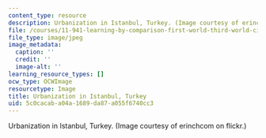 ```yaml
---
content_type: resource
description: Urbanization in Istanbul, Turkey. (Image courtesy of erinchcom on flickr.)
file: /courses/11-941-learning-by-comparison-first-world-third-world-cities-fall-2008/5c0cacaba04a1689da87a055f6740cc3_chp_istanbul.jpg
file_type: image/jpeg
image_metadata:
  caption: ''
  credit: ''
  image-alt: ''
learning_resource_types: []
ocw_type: OCWImage
resourcetype: Image
title: Urbanization in Istanbul, Turkey
uid: 5c0cacab-a04a-1689-da87-a055f6740cc3
---
```

Urbanization in Istanbul, Turkey. (Image courtesy of erinchcom on flickr.)

